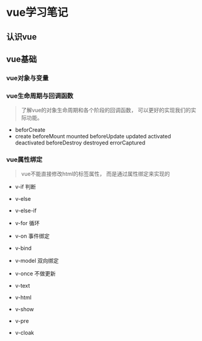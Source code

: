 # vue学习笔记

## 认识vue

## vue基础 

### vue对象与变量

### vue生命周期与回调函数 
> 了解vue的对象生命周期和各个阶段的回调函数， 可以更好的实现我们的实际功能。
+ beforCreate
+ create
beforeMount
mounted
beforeUpdate
updated
activated
deactivated
beforeDestroy
destroyed
errorCaptured
### vue属性绑定 
> vue不能直接修改html的标签属性， 而是通过属性绑定来实现的

+ v-if 判断

+ v-else

+ v-else-if

+ v-for 循环

+ v-on 事件绑定

+ v-bind 

+ v-model 双向绑定 

+ v-once 不做更新

+ v-text

+ v-html

+ v-show

+ v-pre

+ v-cloak
